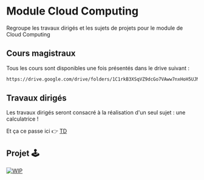 # Module Cloud Computing
Regroupe les travaux dirigés et les sujets de projets pour le module de Cloud Computing

## Cours magistraux

Tous les cours sont disponibles une fois présentés dans le drive suivant :
```sh
https://drive.google.com/drive/folders/1C1rkB3XSqVZ9dcGo7VAww7nxHoH5UJMn?usp=sharing
```

## Travaux dirigés

Les travaux dirigés seront consacré à la réalisation d'un seul sujet : une calculatrice !

Et ça ce passe ici 👉 [TD](TD.md)

## Projet 🕹️

[![WIP](https://img.shields.io/badge/WIP-FA7343?style=for-the-badge&logoColor=white)](https://www.youtube.com/watch?v=VBlFHuCzPgY)
